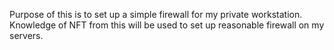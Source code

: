 Purpose of this is to set up a simple firewall for my private workstation.
Knowledge of NFT from this will be used to set up reasonable firewall on my servers.
